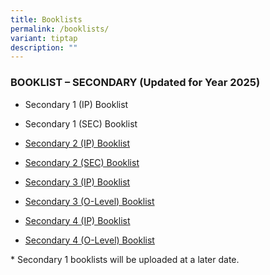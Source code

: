 ```yaml
---
title: Booklists
permalink: /booklists/
variant: tiptap
description: ""
---
```

<h3>BOOKLIST – SECONDARY (Updated for Year 2025)</h3>
<ul data-tight="true" class="tight">
<li>
<p>Secondary 1 (IP) Booklist</p>
</li>
<li>
<p>Secondary 1 (SEC) Booklist</p>
</li>
<li>
<p><a href="/files/Booklists/2025_Booklist_S2__IP_.pdf" rel="noopener noreferrer nofollow" target="_blank">Secondary 2 (IP) Booklist</a>
</p>
</li>
<li>
<p><a href="/files/Booklists/2025_Booklist_S2__SEC_.pdf" rel="noopener noreferrer nofollow" target="_blank">Secondary 2 (SEC) Booklist</a>
</p>
</li>
<li>
<p><a href="/files/Booklists/2025_Booklist_S3__IP_.pdf" rel="noopener noreferrer nofollow" target="_blank">Secondary 3 (IP) Booklist</a>
</p>
</li>
<li>
<p><a href="/files/Booklists/2025_Booklist_S3__O_Level_.pdf" rel="noopener noreferrer nofollow" target="_blank">Secondary 3 (O-Level) Booklist</a>
</p>
</li>
<li>
<p><a href="/files/Booklists/2025_Booklist_S4__IP_.pdf" rel="noopener noreferrer nofollow" target="_blank">Secondary 4 (IP) Booklist</a>
</p>
</li>
<li>
<p><a href="/files/Booklists/2025_Booklist_S4__O_Level_.pdf" rel="noopener noreferrer nofollow" target="_blank">Secondary 4 (O-Level) Booklist</a>
</p>
</li>
</ul>
<p>* Secondary 1 booklists will be uploaded at a later date.
<br>
</p>